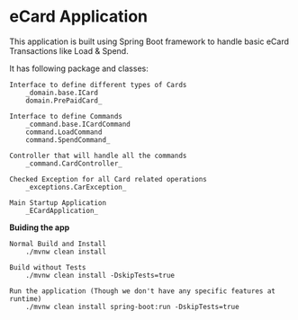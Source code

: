# eCard Application

This application is built using Spring Boot framework to handle basic eCard Transactions like Load & Spend.

It has following package and classes:

    Interface to define different types of Cards
        _domain.base.ICard
        domain.PrePaidCard_
    
    Interface to define Commands
        _command.base.ICardCommand
        command.LoadCommand
        command.SpendCommand_
    
    Controller that will handle all the commands
        _command.CardController_
        
    Checked Exception for all Card related operations
        _exceptions.CarException_
        
    Main Startup Application
        _ECardApplication_
    
**Buiding the app**

    Normal Build and Install    
        ./mvnw clean install
    
    Build without Tests
        ./mvnw clean install -DskipTests=true
    
    Run the application (Though we don't have any specific features at runtime)
        ./mvnw clean install spring-boot:run -DskipTests=true
